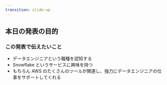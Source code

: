 ```yaml
---
transition: slide-up
---
```


## 本日の発表の目的

<div v-click>

### この発表で伝えたいこと

- データエンジニアという職種を認知する
- Snowflake というサービスに興味を持つ
- もちろん AWS のたくさんのツールが関連し、強力にデータエンジニアの仕事をサポートしてくれる

</div>


